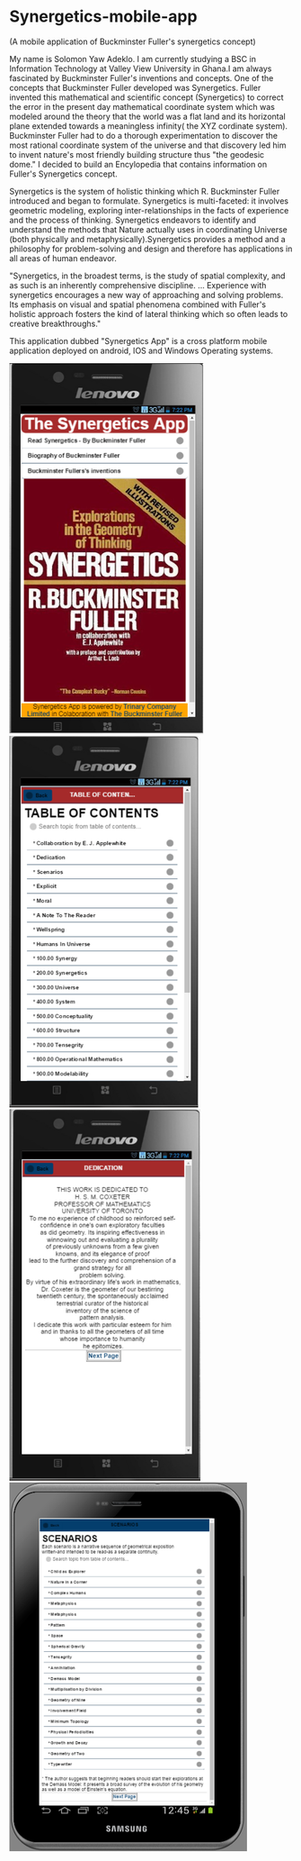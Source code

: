# Synergetics-mobile-app


(A mobile application of Buckminster Fuller's synergetics concept)

My name is Solomon Yaw Adeklo. I am currently studying a BSC in Information Technology at Valley View University in Ghana.I am always fascinated by Buckminster Fuller's inventions and concepts. One of the concepts that Buckminster Fuller developed was Synergetics. Fuller invented this mathematical and scientific concept (Synergetics) to correct the error in the present day mathematical coordinate system which was modeled around the theory that the world was a flat land and its horizontal plane extended towards a meaningless infinity( the XYZ cordinate system). Buckminster Fuller had to do a thorough experimentation to discover the most rational coordinate system of the universe and that discovery led him to invent nature's most friendly building structure thus "the geodesic dome." I decided to build an Encylopedia that contains information on  Fuller's  Synergetics concept. 

Synergetics is the system of holistic thinking which R. Buckminster Fuller introduced and began to formulate.
Synergetics is multi-faceted: it involves geometric modeling, exploring inter-relationships in the facts of experience
and the process of thinking. Synergetics endeavors to identify and understand the methods that Nature actually uses in 
coordinating Universe (both physically and metaphysically).Synergetics provides a method and a philosophy for problem-solving
and design and therefore has applications in all areas of human endeavor.

"Synergetics, in the broadest terms, is the study of spatial complexity, and as such is an inherently comprehensive discipline. ... Experience with synergetics encourages a new way of approaching and solving problems. Its emphasis on visual and spatial phenomena combined with Fuller's holistic approach fosters the kind of lateral thinking which so often leads to creative breakthroughs."


This application dubbed "Synergetics App" is a cross platform mobile application deployed on android, IOS and Windows Operating systems. 




![alt text](synergetics1.PNG "Description goes here")
![alt text](synergetics2.PNG "Description goes here")
![alt text](synergetics3.PNG "Description goes here")
![alt text](synergetics4.PNG "Description goes here")

